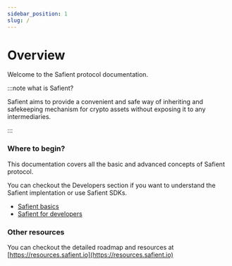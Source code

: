 ```yaml
---
sidebar_position: 1
slug: /
---
```


# Overview

Welcome to the Safient protocol documentation.

:::note what is Safient?

Safient aims to provide a convenient and safe way of inheriting and safekeeping mechanism for crypto assets without exposing it to any intermediaries.

:::


### Where to begin?

This documentation covers all the basic and advanced concepts of Safient protocol.

You can checkout the Developers section if you want to understand the Safient implentation or use Safient SDKs.

* [Safient basics](./safient-basics/basics)
* [Safient for developers](./safient-developers/getting-started)


### Other resources

You can checkout the detailed roadmap and resources at [https://resources.safient.io](https://resources.safient.io)